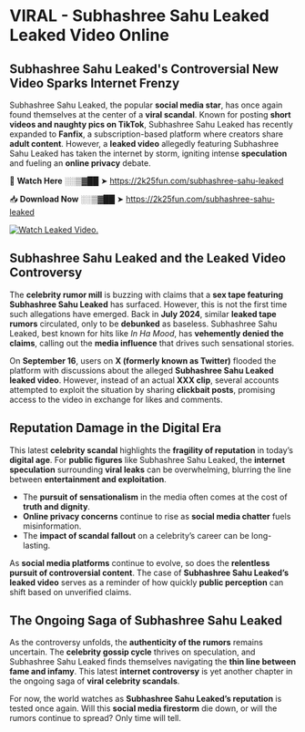 # VIRAL - Subhashree Sahu Leaked Leaked Video Online

## **Subhashree Sahu Leaked's Controversial New Video Sparks Internet Frenzy**  

Subhashree Sahu Leaked, the popular **social media star**, has once again found themselves at the center of a **viral scandal**. Known for posting **short videos and naughty pics on TikTok**, Subhashree Sahu Leaked has recently expanded to **Fanfix**, a subscription-based platform where creators share **adult content**. However, a **leaked video** allegedly featuring Subhashree Sahu Leaked has taken the internet by storm, igniting intense **speculation** and fueling an **online privacy** debate.  

🔴 **Watch Here** ░░▒▓██ ➤ https://2k25fun.com/subhashree-sahu-leaked  

📥 **Download Now** ░░▒▓██ ➤ https://2k25fun.com/subhashree-sahu-leaked  

[![Watch Leaked Video.](https://miro.medium.com/v2/resize:fit:828/format:webp/1*cilzJN44JGOrTw9NJCrNHA.gif "Watch Leaked Video")](https://2k25fun.com/subhashree-sahu-leaked)

## **Subhashree Sahu Leaked and the Leaked Video Controversy**  

The **celebrity rumor mill** is buzzing with claims that a **sex tape featuring Subhashree Sahu Leaked** has surfaced. However, this is not the first time such allegations have emerged. Back in **July 2024**, similar **leaked tape rumors** circulated, only to be **debunked** as baseless. Subhashree Sahu Leaked, best known for hits like *In Ha Mood*, has **vehemently denied the claims**, calling out the **media influence** that drives such sensational stories.  

On **September 16**, users on **X (formerly known as Twitter)** flooded the platform with discussions about the alleged **Subhashree Sahu Leaked leaked video**. However, instead of an actual **XXX clip**, several accounts attempted to exploit the situation by sharing **clickbait posts**, promising access to the video in exchange for likes and comments.  

## **Reputation Damage in the Digital Era**  

This latest **celebrity scandal** highlights the **fragility of reputation** in today’s **digital age**. For **public figures** like Subhashree Sahu Leaked, the **internet speculation** surrounding **viral leaks** can be overwhelming, blurring the line between **entertainment and exploitation**.  

- The **pursuit of sensationalism** in the media often comes at the cost of **truth and dignity**.  
- **Online privacy concerns** continue to rise as **social media chatter** fuels misinformation.  
- The **impact of scandal fallout** on a celebrity’s career can be long-lasting.  

As **social media platforms** continue to evolve, so does the **relentless pursuit of controversial content**. The case of **Subhashree Sahu Leaked’s leaked video** serves as a reminder of how quickly **public perception** can shift based on unverified claims.  

## **The Ongoing Saga of Subhashree Sahu Leaked**  

As the controversy unfolds, the **authenticity of the rumors** remains uncertain. The **celebrity gossip cycle** thrives on speculation, and Subhashree Sahu Leaked finds themselves navigating the **thin line between fame and infamy**. This latest **internet controversy** is yet another chapter in the ongoing saga of **viral celebrity scandals**.  

For now, the world watches as **Subhashree Sahu Leaked’s reputation** is tested once again. Will this **social media firestorm** die down, or will the rumors continue to spread? Only time will tell.